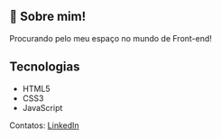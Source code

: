 <h2>🤖 Sobre mim!</h2>

<!--
**fred-olv/fred-olv** is a ✨ _special_ ✨ repository because its `README.md` (this file) appears on your GitHub profile.

Here are some ideas to get you started:

- 🔭 I’m currently working on ...
- 🌱 I’m currently learning ...
- 👯 I’m looking to collaborate on ...
- 🤔 I’m looking for help with ...
- 💬 Ask me about ...
- 📫 How to reach me: ...
- 😄 Pronouns: ...
- ⚡ Fun fact: ...
-->
<p>Procurando pelo meu espaço no mundo de Front-end!</p>

<h2>Tecnologias</h2>

<ul>
  <li>HTML5</li>
  <li>CSS3</li>
  <li>JavaScript</li>
</ul>
<p>Contatos: <a href="linkedin.com/in/frederico-olv</p>"target="_blank">LinkedIn</a></p>
